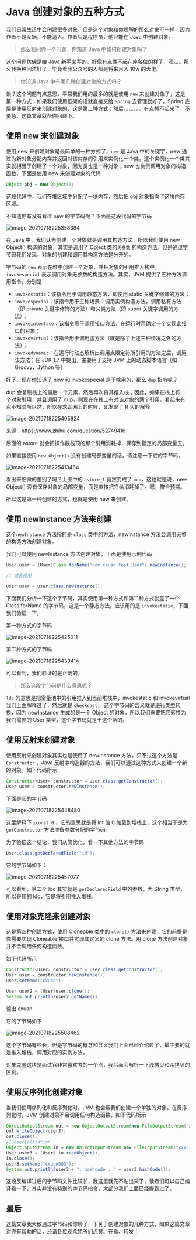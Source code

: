 # Java 创建对象的五种方式



我们日常生活中会创建很多对象，但是这个对象和你理解的那么对象不一样，因为作者不是女娲，不能造人。作者只是程序员，他只能在 Java 中创建对象。

> 那么我问你一个问题，你知道 Java 中如何创建对象吗？

这个问题仿佛是给 Java 新手来写的，好像有点瞧不起在座各位的样子，嗯。。。那么我换种问法好了，毕竟看我公众号的人都是将来月入 10w 的大佬。

>你知道 Java 中有哪几种创建对象的方式吗？

诶？这个问题有点意思，平常我们用的最多的就是使用 `new` 来创建对象了，这是第一种方式；如果我们使用框架的话就直接交给 `Spring` 去管理就好了，Spring 底层是使用反射来创建对象的，这是第二种方式；然后。。。。。。。有点想不起来了，不要急，这篇文章就帮你回顾下。

## 使用 new 来创建对象

使用 new 来创建对象是最简单的一种方式了，`new` 是 Java 中的关键字，new 通过为新对象分配内存并返回对该内存的引用来实例化一个类，这个实例化一个类其实就相当于创建了一个对象，因为类也是一种对象；new 也负责调用对象的构造函数，下面是使用 new 来创建对象的代码

```java
Object obj = new Object();
```

这段代码中，我们在堆区域中分配了一块内存，然后把 obj 对象指向了这块内存区域。

不知道你有没有看过 new 的字节码呢？下面是这段代码的字节码

![image-20210718225358384](https://tva1.sinaimg.cn/large/008i3skNgy1gslhsfdny4j614g0fwjsj02.jpg)

在 Java 中，我们认为创建一个对象就是调用其构造方法，所以我们使用 new Object() 构造的对象，其实是调用了 Object 类的`无参数` 的构造方法。但是通过字节码我们发现，对象的创建和调用其构造方法是分开的。

字节码的 `new` 表示在堆中创建一个对象，并把对象的引用推入栈中。`invokespecial` 表示调用对象无参数的构造方法。其实，JVM 提供了五种方法调用指令，分别是

* `invokestatic`：该指令用于调用静态方法，即使用 static 关键字修饰的方法；
* `invokespecial`：该指令用于三种场景：调用实例构造方法，调用私有方法（即 private 关键字修饰的方法）和父类方法（即 super 关键字调用的方法）；
* `invokeinterface`：该指令用于调用接口方法，在运行时再确定一个实现此接口的对象；
* `invokevirtual`：该指令用于调用虚方法（就是除了上述三种情况之外的方法）；
* `invokedynamic`：在运行时动态解析出调用点限定符所引用的方法之后，调用该方法；在 JDK 1.7 中提出，主要用于支持 JVM 上的动态脚本语言（如 Groovy，Jython 等）

好了，现在你知道了 new 和 invokespecial 是干啥用的，那么 `dup` 指令呢？

dup 会复制栈上的最后一个元素，然后再次将其推入栈；因此，如果在栈上有一个对象引用，并且调用了 dup，则现在在栈上有对该对象的两个引用。看起来有点不知其所以然，所以在求助网上的时候，又发现了 R 大的解释

![image-20210718225405924](https://tva1.sinaimg.cn/large/008i3skNgy1gslhsjc4a2j312i04s3za.jpg)

来源：https://www.zhihu.com/question/52749416

后面的 astore 就会把操作数栈顶的那个引用消耗掉，保存到指定的局部变量去。

如果直接使用 `new Object()` 没有创建局部变量的话，请注意一下它的字节码。

![image-20210718225413464](https://tva1.sinaimg.cn/large/008i3skNgy1gslhsnkp8wj31540f83zm.jpg)

看出来细微的差别了吗？上图中的 `astore_1` 竟然变成了 `pop`，这也就是说，new Object() 没有保存对象的局部变量，而是直接把它给消耗掉了。嗯，符合预期。

所以这是第一种创建的方式，也就是使用 new 来创建。

## 使用 newInstance 方法来创建

这个`newInstance` 方法指的是 `class` 类中的方法，newInstance 方法会调用无参的构造方法创建对象。

我们可以使用 newInstance 方法创建对象，下面是使用示例代码

```java
User user = (User)Class.forName("com.cxuan.test.User").newInstance();

// 或者使用

User user = User.class.newInstance();
```

下面我们分析一下这个字节码，其实使用第一种方式和第二种方式就差了一个 Class.forName 的字节码，这是一个静态方法，应该用的是 `invokestatic`，下面我们验证一下。

第一种方式的字节码

![image-20210718225425011](https://tva1.sinaimg.cn/large/008i3skNgy1gslhsuqnbcj319m08gq3w.jpg)

第二种方式的字节码

![image-20210718225439414](https://tva1.sinaimg.cn/large/008i3skNgy1gslht3gtl0j319w08ot9g.jpg)

可以看到，我们验证的是正确的。

>那么这段字节码是什么意思呢？

`ldc` 的意思是把常量池中的引用推入到当前堆栈中，invokestatic 和 invokevirtual 我们上面解释过了，然后就是 `checkcast`， 这个字节码的含义就是进行类型转换，因为 newInstance 生成的是一个 Object 的对象，所以我们需要把它转换为我们需要的 User 类型，这个字节码就是干这个活的。

## 使用反射来创建对象

使用反射来创建对象其实也是使用了 newInstance 方法，只不过这个方法是 `Constructor` ，Java 反射中构造器的方法，我们可以通过这种方式来创建一个新的对象。如下代码所示

```java
Constructor<User> constructor = User.class.getConstructor();
User user = constructor.newInstance();
```

下面是它的字节码

![image-20210718225448480](https://tva1.sinaimg.cn/large/008i3skNgy1gslht94a71j319m0bq3zt.jpg)

这里解释下 `iconst_0` ，它的意思就是将 int 值 0 加载到堆栈上，这个相当于是为 `getConstructor` 方法准备参数分配的字节码。

为了验证这个结论，我们从简优化，看一下其他方法的字节码

```java
User.class.getDeclaredField("id");
```

它的字节码如下：

![image-20210718225457077](https://tva1.sinaimg.cn/large/008i3skNgy1gslhtet2raj319206i74t.jpg)

可以看到，第二个 ldc 其实就是 `getDeclaredField` 中的参数，为 String 类型，所以是用的 ldc，它是将引用推入堆栈。

## 使用对象克隆来创建对象

这是第四种创建方式，使用 Cloneable 类中的 `clone()` 方法来创建，它的前提是你需要实现 Cloneable 接口并实现其定义的 clone 方法。用 clone 方法创建对象并不会调用任何构造函数。

如下代码所示

```java
Constructor<User> constructor = User.class.getConstructor();
User user = constructor.newInstance();
user.setName("cxuan");

User user2 = (User)user.clone();
System.out.println(user2.getName());
```

输出 cxuan

它的字节码如下

![image-20210718225508462](https://tva1.sinaimg.cn/large/008i3skNgy1gslhtmg0dcj619e0je41a02.jpg)

这个字节码有些长，但是字节码的概念和含义我们上面已经介绍过了，最主要的就是推入堆栈，调用对应的实例方法。

对象克隆这块是面试官非常喜欢考的一个点，我后面会解析一下浅拷贝和深拷贝的区别。

## 使用反序列化创建对象

当我们使用序列化和反序列化时，JVM 也会帮我们创建一个单独的对象。在反序列化时，JVM 创建对象不会调用任何构造函数，如下代码所示

```java
ObjectOutputStream out = new ObjectOutputStream(new FileOutputStream("xxx"));
out.writeObject(user2);
out.close();
//Deserialization
ObjectInputStream in = new ObjectInputStream(new FileInputStream("xxx"));
User user3 = (User) in.readObject();
in.close();
user3.setName("cxuan003");
System.out.println(user3 + ", hashcode : " + user3.hashCode());
```

这段反编译过后的字节码文件比较长，我这里就先不贴出来了，读者们可以自己编译看一下，其实并没有特别的字节码指令，大部分我们上面已经提到过了。

## 最后

这篇文章我大致通过字节码和你聊了一下关于创建对象的几种方式，如果这篇文章对你有帮助的话，还请各位观众姥爷们点赞、在看、转发！





